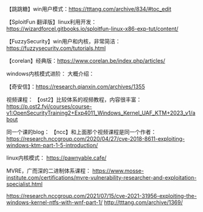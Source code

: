 【跳跳糖】win用户模式：https://tttang.com/archive/834/#toc_edit 

【SploitFun 翻译版】linux利用开发：https://wizardforcel.gitbooks.io/sploitfun-linux-x86-exp-tut/content/

【FuzzySecurity】win用户和内核，非常简洁：https://fuzzysecurity.com/tutorials.html 

【corelan】经典版：https://www.corelan.be/index.php/articles/ 



windows内核模式进阶：
  大概介绍：

【奇安信】：https://research.qianxin.com/archives/1355

  视频课程：
【ost2】比较体系的视频教程，内容很丰富：https://p.ost2.fyi/courses/course-v1:OpenSecurityTraining2+Exp4011_Windows_Kernel_UAF_KTM+2023_v1/about 

同一个课的blog：
【ncc】和上面那个视频课程是同一个作者：https://research.nccgroup.com/2020/04/27/cve-2018-8611-exploiting-windows-ktm-part-1-5-introduction/ 

linux内核模式：
https://pawnyable.cafe/ 


MVRE，广而深的二进制体系课程：
https://www.mosse-institute.com/certifications/mvre-vulnerability-researcher-and-exploitation-specialist.html


https://research.nccgroup.com/2021/07/15/cve-2021-31956-exploiting-the-windows-kernel-ntfs-with-wnf-part-1/
http://tttang.com/archive/1369/
